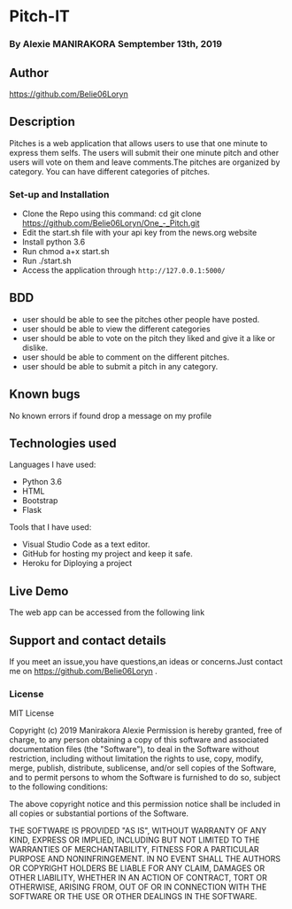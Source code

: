 # Pitch-IT
### By Alexie MANIRAKORA Semptember 13th, 2019
## Author
https://github.com/Belie06Loryn

## Description
Pitches is a web application that allows users to use that one minute to express them selfs. The users will submit their one minute pitch and other users will vote on them and leave comments.The pitches are organized by category. You can have different categories of pitches. 

### Set-up and Installation
- Clone the Repo using this command: cd git clone https://github.com/Belie06Loryn/One_-_Pitch.git
- Edit the start.sh file with your api key from the news.org website
- Install python 3.6
- Run chmod a+x start.sh
- Run ./start.sh
- Access the application through `http://127.0.0.1:5000/`

## BDD

- user should be able to see the pitches other people have posted.
- user should be able to view the different categories
- user should be able to vote on the pitch they liked and give it a like or dislike.
- user should be able to comment on the different pitches.
- user should be able to submit a pitch in any category.

## Known bugs
No known errors if found drop a message on my profile

## Technologies used

Languages I have used:
- Python 3.6
- HTML
- Bootstrap
- Flask

Tools that I have used:

- Visual Studio Code as a text editor.
- GitHub for hosting my project and keep it safe.
- Heroku for Diploying a project

## Live Demo

The web app can be accessed from the following link []()

## Support and contact details
If you meet an issue,you have questions,an ideas or concerns.Just contact me on https://github.com/Belie06Loryn .

### License

MIT License

Copyright (c) 2019 Manirakora Alexie Permission is hereby granted, free of charge, to any person obtaining a copy of this software and associated documentation files (the "Software"), to deal in the Software without restriction, including without limitation the rights to use, copy, modify, merge, publish, distribute, sublicense, and/or sell copies of the Software, and to permit persons to whom the Software is furnished to do so, subject to the following conditions:

The above copyright notice and this permission notice shall be included in all copies or substantial portions of the Software.

THE SOFTWARE IS PROVIDED "AS IS", WITHOUT WARRANTY OF ANY KIND, EXPRESS OR IMPLIED, INCLUDING BUT NOT LIMITED TO THE WARRANTIES OF MERCHANTABILITY, FITNESS FOR A PARTICULAR PURPOSE AND NONINFRINGEMENT. IN NO EVENT SHALL THE AUTHORS OR COPYRIGHT HOLDERS BE LIABLE FOR ANY CLAIM, DAMAGES OR OTHER LIABILITY, WHETHER IN AN ACTION OF CONTRACT, TORT OR OTHERWISE, ARISING FROM, OUT OF OR IN CONNECTION WITH THE SOFTWARE OR THE USE OR OTHER DEALINGS IN THE SOFTWARE.

